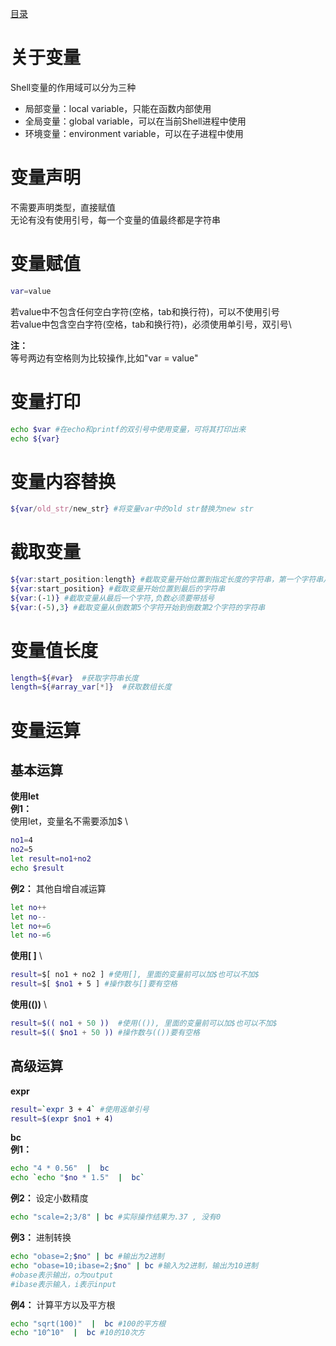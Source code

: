 [目录](../目录.md)


# 关于变量 #
Shell变量的作用域可以分为三种
- 局部变量：local variable，只能在函数内部使用
- 全局变量：global variable，可以在当前Shell进程中使用
- 环境变量：environment variable，可以在子进程中使用


# 变量声明 #
不需要声明类型，直接赋值\
无论有没有使用引号，每一个变量的值最终都是字符串


# 变量赋值 #
```bash
var=value
```
若value中不包含任何空白字符(空格，tab和换行符)，可以不使用引号 \
若value中包含空白字符(空格，tab和换行符)，必须使用单引号，双引号\

**注：**\
等号两边有空格则为比较操作,比如"var  =  value"


# 变量打印 #
```bash
echo $var #在echo和printf的双引号中使用变量，可将其打印出来
echo ${var}
```


# 变量内容替换 #
```bash
${var/old_str/new_str} #将变量var中的old str替换为new str
```


# 截取变量 #
```bash
${var:start_position:length} #截取变量开始位置到指定长度的字符串，第一个字符串从0开始计数
${var:start_position} #截取变量开始位置到最后的字符串
${var:(-1)} #截取变量从最后一个字符,负数必须要带括号
${var:(-5),3} #截取变量从倒数第5个字符开始到倒数第2个字符的字符串
```

# 变量值长度 #
```bash
length=${#var}  #获取字符串长度
length=${#array_var[*]}  #获取数组长度
```

# 变量运算 #
## 基本运算 ##
**使用let** \
**例1：** \
使用let，变量名不需要添加$ \
```bash
no1=4
no2=5
let result=no1+no2
echo $result
```

**例2：** 其他自增自减运算
```bash
let no++
let no--
let no+=6
let no-=6
```
**使用[ ]** \
```bash
result=$[ no1 + no2 ] #使用[], 里面的变量前可以加$也可以不加$
result=$[ $no1 + 5 ] #操作数与[]要有空格
```

**使用(())** \
```bash
result=$(( no1 + 50 ))	#使用(()), 里面的变量前可以加$也可以不加$
result=$(( $no1 + 50 )) #操作数与(())要有空格
```

## 高级运算 ##
**expr**
```bash
result=`expr 3 + 4` #使用返单引号
result=$(expr $no1 + 4)
```

**bc** \
**例1：**
```bash
echo "4 * 0.56"  |  bc
echo `echo "$no * 1.5"  |  bc`
```

**例2：** 设定小数精度
```bash
echo "scale=2;3/8" | bc #实际操作结果为.37 , 没有0
```
**例3：** 进制转换
```bash
echo "obase=2;$no" | bc #输出为2进制
echo "obase=10;ibase=2;$no" | bc #输入为2进制，输出为10进制
#obase表示输出，o为output
#ibase表示输入，i表示input
```

**例4：** 计算平方以及平方根
```bash
echo "sqrt(100)"  |  bc #100的平方根
echo "10^10"  |  bc #10的10次方
```
